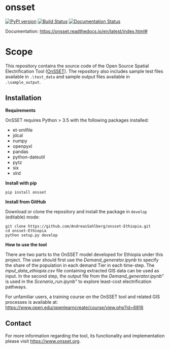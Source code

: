 onsset
=================================

[![PyPI version](https://badge.fury.io/py/gridfinder.svg)](https://test.pypi.org/project/gep-onsset/)
[![Build Status](https://travis-ci.com/OnSSET/onsset.svg?branch=master)](https://travis-ci.com/OnSSET/onsset)
[![Documentation Status](https://readthedocs.org/projects/onsset/badge/?version=latest)](https://onsset.readthedocs.io/en/latest/?badge=latest)

Documentation: https://onsset.readthedocs.io/en/latest/index.html#

# Scope

This repository contains the source code of the Open Source Spatial Electrification Tool ([OnSSET](http://www.onsset.org/)). The repository also includes sample test files available in ```.\test_data``` and sample output files available in ```.\sample_output```.

## Installation

**Requirements**

OnSSET requires Python > 3.5 with the following packages installed:
- et-xmlfile
- jdcal
- numpy
- openpyxl
- pandas
- python-dateutil
- pytz
- six
- xlrd


**Install with pip**

```
pip install onsset
```

**Install from GitHub**

Download or clone the repository and install the package in `develop` (editable) mode:

```
git clone https://github.com/AndreasSahlberg/onsset-Ethiopia.git
cd onsset-Ethiopia
python setup.py develop
```

**How to use the tool**

There are two parts to the OnSSET model developed for Ethiopia under this project. 
The user should first use the *Demand_generator.ipynb* to specify the share of the population in each demand Tier in each time-step. The *input_data_ethiopia.csv* file containing extracted GIS data can be used as input. 
In the second step, the output file from the *Demand_generator.ipynb"* is used in the *Scenario_run.ipynb"* to explore least-cost electrification pathways.

For unfamiliar users, a training course on the OnSSET tool and related GIS processes is available at: https://www.open.edu/openlearncreate/course/view.php?id=6816

## Contact
For more information regarding the tool, its functionality and implementation please visit https://www.onsset.org.
